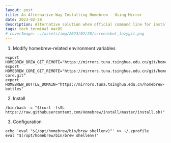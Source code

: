 ```yaml
---
layout: post
title: An Alternative Way Installing Homebrew - Using Mirror
date: 2023-02-28 
description: Alternative solution when official command line for installing homebrew failed
tags: tech terminal macOS
# coverImage: ../assets/img/2023/02/28/screenshot_lazygit.png
---
```


1. Modify homebrew-related environment variables
```
export HOMEBREW_BREW_GIT_REMOTE="https://mirrors.tuna.tsinghua.edu.cn/git/homebrew/brew.git"
export HOMEBREW_CORE_GIT_REMOTE="https://mirrors.tuna.tsinghua.edu.cn/git/homebrew/homebrew-core.git"
export HOMEBREW_BOTTLE_DOMAIN="https://mirrors.tuna.tsinghua.edu.cn/homebrew-bottles"
```

2. Install 
```
/bin/bash -c "$(curl -fsSL https://raw.githubusercontent.com/Homebrew/install/master/install.sh)"
```

3. Configuration
```
echo 'eval "$(/opt/homebrew/bin/brew shellenv)"' >> ~/.zprofile
eval "$(/opt/homebrew/bin/brew shellenv)"
```

